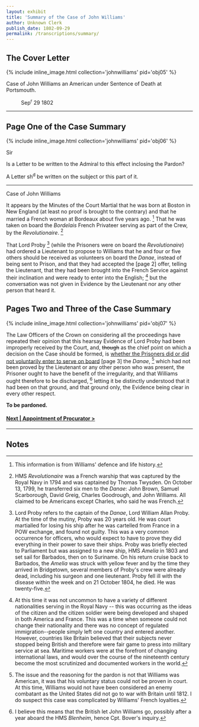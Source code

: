 ```yaml
---
layout: exhibit
title: 'Summary of the Case of John Williams'
author: Unknown Clerk
publish_date: 1802-09-29
permalink: /transcriptions/summary/
---
```


## The Cover Letter

{% include inline_image.html collection='johnwilliams' pid='obj05' %}

Case of John Williams an American under Sentence of Death at Portsmouth.
<p style="margin-left: 40px">Sep<sup>r</sup> 29 1802</p>

---

## Page One of the Case Summary

{% include inline_image.html collection='johnwilliams' pid='obj06' %}

Sir

Is a Letter to be written to the Admiral to this effect inclosing the Pardon?

A Letter sh<sup>d</sup> be written on the subject or this part of it.

---

Case of John Williams

It appears by the Minutes of the Court Martial that he was born at Boston in New England (at least no proof is brought to the contrary) and that he married a French woman at Bordeaux about five years ago. [^1]
That he was taken on board the *Bordelais* French Privateer serving as part of the Crew, by the *Revolutionaire*. [^2]

That Lord Proby [^3] (while the Prisoners were on board the *Revolutionaire*) had ordered a Lieutenant to propose to Williams that he and four or five others should be received as volunteers on board the *Danae*, instead of being sent to Prison, and that they had accepted the [page 2] offer, telling the Lieutenant, that they had been brought into the French Service against their inclination and were ready to enter into the English; [^4] but the conversation was not given in Evidence by the Lieutenant nor any other person that heard it.

<h2>Pages Two and Three of the Case Summary</h2>

{% include inline_image.html collection='johnwilliams' pid='obj07' %}

The Law Officers of the Crown on considering all the proceedings have repeated their opinion that this hearsay Evidence of Lord Proby had been improperly received by the Court, and, <del>though</del> as the chief point on which a decision on the Case should be formed, is <u>whether the Prisoners did or did not voluntarily enter to serve on board</u> [page 3] the <em>Danae</em>, [^5] which had not been proved by the Lieutenant or any other person who was present, the Prisoner ought to have the benefit of the irregularity, and that Williams ought therefore to be discharged, [^6] letting it be distinctly understood that it had been on that ground, and that ground only, the Evidence being clear in every other respect.

__To be pardoned.__

#### [Next | Appointment of Procurator >](https://gyups.github.io/johnwilliams/transcriptions/procurator/)

---

## Notes

[^1]: This information is from Williams' defence and life history.

[^2]: HMS *Revolutionaire* was a French warship that was captured by the Royal Navy in 1794 and was captained by Thomas Twysden. On October 13, 1799, he transferred six men to the *Danae*: John Brown, Samuel Scarborough, David Greig, Charles Goodrough, and John Williams. All claimed to be Americans except Charles, who said he was French.

[^3]: Lord Proby refers to the captain of the *Danae*, Lord William Allan Proby. At the time of the mutiny, Proby was 20 years old. He was court martialled for losing his ship after he was cartelled from France in a POW exchange, and found not guilty. This was a very common occurrence for officers, who would expect to have to prove they did everything in their power to save their ships. Proby was briefly elected to Parliament but was assigned to a new ship, HMS *Amelia* in 1803 and set sail for Barbados, then on to Suriname. On his return cruise back to Barbados, the *Amelia* was struck with yellow fever and by the time they arrived in Bridgetown, several members of Proby's crew were already dead, including his surgeon and one lieutenant. Proby fell ill with the disease within the week and on 21 October 1804, he died. He was twenty-five.

[^4]: At this time it was not uncommon to have a variety of different nationalities serving in the Royal Navy -- this was occurring as the ideas of the citizen and the citizen soldier were being developed and shaped in both America and France. This was a time when someone could not change their nationality and there was no concept of regulated immigration--people simply left one country and entered another. However, countries like Britain believed that their subjects never stopped being British and therefore were fair game to press into military service at sea. Maritime workers were at the forefront of changing international laws, and would over the course of the nineteenth century become the most scrutinized and documented workers in the world.

[^5]: The issue and the reasoning for the pardon is not that Williams was American, it was that his voluntary status could not be proven in court. At this time, Williams would not have been considered an enemy combatant as the United States did not go to war with Britain until 1812. I do suspect this case was complicated by Williams' French loyalties.

[^6]: I believe this means that the British let John Williams go, possibly after a year aboard the HMS *Blenheim*, hence Cpt. Bover's inquiry.

